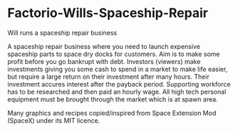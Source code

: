 # Factorio-Wills-Spaceship-Repair
Will runs a spaceship repair business


A spaceship repair business where you need to launch expensive spaceship parts to space dry docks for customers. Aim is to make some profit before you go bankrupt with debt. Investors (viewers) make investments giving you some cash to spend in a market to make life easier, but require a large return on their investment after many hours. Their investment accures interest after the payback period.
Supporting workforce has to be researched and then paid an hourly wage.
All high tech personal equipment must be brought through the market which is at spawn area.

Many graphics and recipes copied/inspired from Space Extension Mod (SpaceX) under its MIT licence.
